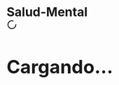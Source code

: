# Salud-Mental<!DOCTYPE html><html lang="es"><head><meta charSet="utf-8"/><meta name="viewport" content="width=device-width, initial-scale=1.0, maximum-scale=1.0, user-scalable=no"/><meta name="viewport" content="width=device-width, initial-scale=1"/><link rel="stylesheet" href="/_next/static/css/f04c8e471d5d36e9.css" data-precedence="next"/><link rel="preload" as="script" fetchPriority="low" href="/_next/static/chunks/webpack-4ff33ed3328db436.js"/><script src="/_next/static/chunks/86d40ff3-e01cb770a79d613b.js" async=""></script><script src="/_next/static/chunks/4421-1c8f2484a88b0690.js" async=""></script><script src="/_next/static/chunks/main-app-3347d4fca1734781.js" async=""></script><script src="/_next/static/chunks/6d23f08d-22a454c0adc9f7ab.js" async=""></script><script src="/_next/static/chunks/c60a1846-e3d709b55ea56f26.js" async=""></script><script src="/_next/static/chunks/b1c336a0-3739b1b3a0fea7a1.js" async=""></script><script src="/_next/static/chunks/4890-f1aef590a19d955d.js" async=""></script><script src="/_next/static/chunks/4816-7544d739d2bb4504.js" async=""></script><script src="/_next/static/chunks/554-ca150b7e7c5df9d8.js" async=""></script><script src="/_next/static/chunks/3021-4c604cf6758454e8.js" async=""></script><script src="/_next/static/chunks/637-50e660b4133a6bd5.js" async=""></script><script src="/_next/static/chunks/2974-014ba7c7513e1e28.js" async=""></script><script src="/_next/static/chunks/4426-3175f6c5fb0e0a47.js" async=""></script><script src="/_next/static/chunks/4813-5dc7320666df5b55.js" async=""></script><script src="/_next/static/chunks/2208-dd40e707ca962014.js" async=""></script><script src="/_next/static/chunks/1713-aa07617255f00abf.js" async=""></script><script src="/_next/static/chunks/8680-101cc7eca115e415.js" async=""></script><script src="/_next/static/chunks/6919-d09670e47e8c8688.js" async=""></script><script src="/_next/static/chunks/4080-bea040d1aaf86937.js" async=""></script><script src="/_next/static/chunks/6864-a2712810ed3cd437.js" async=""></script><script src="/_next/static/chunks/4885-21ef83ab9135a5c9.js" async=""></script><script src="/_next/static/chunks/474-c95150932b89d74c.js" async=""></script><script src="/_next/static/chunks/7557-1d9afdc851014d88.js" async=""></script><script src="/_next/static/chunks/4282-e9b78182a8768a75.js" async=""></script><script src="/_next/static/chunks/app/%5Blocale%5D/(main)/workspace/%5BprojectId%5D/%5BworkspaceId%5D/page-7e700fb645d8e9e4.js" async=""></script><script src="/_next/static/chunks/3627-cb2f526cc36aa9f2.js" async=""></script><script src="/_next/static/chunks/7433-621de9fd9da0644a.js" async=""></script><script src="/_next/static/chunks/9199-c894c441d49f10c7.js" async=""></script><script src="/_next/static/chunks/4846-bc679a28c5ed7f25.js" async=""></script><script src="/_next/static/chunks/7719-13fb71c9ea197359.js" async=""></script><script src="/_next/static/chunks/app/%5Blocale%5D/layout-a69c3f4068075859.js" async=""></script><script src="/_next/static/chunks/app/%5Blocale%5D/(main)/workspace/%5BprojectId%5D/%5BworkspaceId%5D/loading-33bc40b53b74b116.js" async=""></script><script src="/_next/static/chunks/app/%5Blocale%5D/page-618ab33c87127660.js" async=""></script><script src="/_next/static/chunks/app/%5Blocale%5D/not-found-669a59fb52b79ff5.js" async=""></script><link rel="preload" href="https://www.googletagmanager.com/gtag/js?id=G-Z9L0N5WT21" as="script"/><title>Nerd </title><meta name="description" content="Nerd es una plataforma impulsada por inteligencia artificial que crea sitios web de manera automática, rápida y optimizada para cualquier negocio o proyecto."/><meta property="og:title" content="Nerd - Crea tu sitio web con IA"/><meta property="og:description" content="Nerd es una plataforma impulsada por inteligencia artificial que crea sitios web de manera automática, rápida y optimizada."/><meta property="og:url" content="https://nerd-lat.vercel.app"/><meta property="og:image" content="https://nerd-lat.vercel.app/marketing.jpeg"/><meta property="og:image:width" content="1200"/><meta property="og:image:height" content="630"/><meta property="og:image:alt" content="Nerd - Plataforma impulsada por IA"/><meta property="og:type" content="website"/><meta name="twitter:card" content="summary_large_image"/><meta name="twitter:title" content="Nerd - Crea tu sitio web con IA"/><meta name="twitter:description" content="Nerd es una plataforma impulsada por inteligencia artificial que crea sitios web de manera automática, rápida y optimizada."/><meta name="twitter:image" content="https://nerd-lat.vercel.app/marketing.jpeg"/><link rel="icon" href="/lentes.svg"/><noscript><img height="1" width="1" style="display:none" src="https://www.facebook.com/tr?id=1240010724537409&amp;ev=PageView&amp;noscript=1" alt=""/></noscript><noscript><img height="1" width="1" style="display:none" src="https://www.facebook.com/tr?id=740433341707096&amp;ev=PageView&amp;noscript=1" alt=""/></noscript><script src="/_next/static/chunks/polyfills-42372ed130431b0a.js" noModule=""></script><script>globalThis.__UPLOADTHING = [{"slug":"imageUploader","config":{"image":{"maxFileSize":"8MB","maxFileCount":8,"minFileCount":1,"contentDisposition":"inline"}}}];</script></head><body class="bg-black text-foreground min-h-screen overflow-x-hidden w-full"><noscript><iframe src="https://www.googletagmanager.com/ns.html?id=GTM-P3FMFKFK" height="0" width="0" style="display:none;visibility:hidden"></iframe></noscript><div class="bg-[#0A0A0A]"><div class="container mx-auto py-8 px-4 flex justify-center items-center h-screen"><div class="text-center flex items-center"><svg xmlns="http://www.w3.org/2000/svg" width="24" height="24" viewBox="0 0 24 24" fill="none" stroke="currentColor" stroke-width="2" stroke-linecap="round" stroke-linejoin="round" class="lucide lucide-loader-circle animate-spin h-10 w-10 text-white mr-2"><path d="M21 12a9 9 0 1 1-6.219-8.56"></path></svg><h2 class="text-white">Cargando...</h2></div></div></div><!--$--><!--/$--><!--$--><!--/$--><script src="/_next/static/chunks/webpack-4ff33ed3328db436.js" async=""></script><script>(self.__next_f=self.__next_f||[]).push([0])</script><script>self.__next_f.push([1,"1:\"$Sreact.fragment\"\n2:I[17020,[],\"\"]\n3:I[28970,[],\"\"]\n5:I[82585,[],\"ClientPageRoot\"]\n6:I[72883,[\"938\",\"static/chunks/6d23f08d-22a454c0adc9f7ab.js\",\"4784\",\"static/chunks/c60a1846-e3d709b55ea56f26.js\",\"5154\",\"static/chunks/b1c336a0-3739b1b3a0fea7a1.js\",\"4890\",\"static/chunks/4890-f1aef590a19d955d.js\",\"4816\",\"static/chunks/4816-7544d739d2bb4504.js\",\"554\",\"static/chunks/554-ca150b7e7c5df9d8.js\",\"3021\",\"static/chunks/3021-4c604cf6758454e8.js\",\"637\",\"static/chunks/637-50e660b4133a6bd5.js\",\"2974\",\"static/chunks/2974-014ba7c7513e1e28.js\",\"4426\",\"static/chunks/4426-3175f6c5fb0e0a47.js\",\"4813\",\"static/chunks/4813-5dc7320666df5b55.js\",\"2208\",\"static/chunks/2208-dd40e707ca962014.js\",\"1713\",\"static/chunks/1713-aa07617255f00abf.js\",\"8680\",\"static/chunks/8680-101cc7eca115e415.js\",\"6919\",\"static/chunks/6919-d09670e47e8c8688.js\",\"4080\",\"static/chunks/4080-bea040d1aaf86937.js\",\"6864\",\"static/chunks/6864-a2712810ed3cd437.js\",\"4885\",\"static/chunks/4885-21ef83ab9135a5c9.js\",\"474\",\"static/chunks/474-c95150932b89d74c.js\",\"7557\",\"static/chunks/7557-1d9afdc851014d88.js\",\"4282\",\"static/chunks/4282-e9b78182a8768a75.js\",\"3020\",\"static/chunks/app/%5Blocale%5D/(main)/workspace/%5BprojectId%5D/%5BworkspaceId%5D/page-7e700fb645d8e9e4.js\"],\"default\"]\n7:I[17173,[],\"OutletBoundary\"]\na:I[17173,[],\"MetadataBoundary\"]\nc:I[17173,[],\"ViewportBoundary\"]\ne:I[14307,[],\"\"]\nf:I[61496,[\"4890\",\"static/chunks/4890-f1aef590a19d955d.js\",\"4816\",\"static/chunks/4816-7544d739d2bb4504.js\",\"554\",\"static/chunks/554-ca150b7e7c5df9d8.js\",\"3021\",\"static/chunks/3021-4c604cf6758454e8.js\",\"637\",\"static/chunks/637-50e660b4133a6bd5.js\",\"2974\",\"static/chunks/2974-014ba7c7513e1e28.js\",\"4426\",\"static/chunks/4426-3175f6c5fb0e0a47.js\",\"4813\",\"static/chunks/4813-5dc7320666df5b55.js\",\"3627\",\"static/chunks/3627-cb2f526cc36aa9f2.js\",\"7433\",\"static/chunks/7433-621de9fd9da0644a.js\",\"9199\",\"static/chunks/9199-c894c441d49f10c7.js\",\"4080\",\"static/chunks/4080-bea040d1aaf86937.js\",\"4846\",\"static/chunks/4846-bc679a28c5ed7f25.js\",\"4885\",\"static/chunks/4885-21ef83ab9135a5c9.js\",\"474\",\"static/chu"])</script><script>self.__next_f.push([1,"nks/474-c95150932b89d74c.js\",\"7719\",\"static/chunks/7719-13fb71c9ea197359.js\",\"4282\",\"static/chunks/4282-e9b78182a8768a75.js\",\"8450\",\"static/chunks/app/%5Blocale%5D/layout-a69c3f4068075859.js\"],\"\"]\n10:I[37909,[\"4890\",\"static/chunks/4890-f1aef590a19d955d.js\",\"4816\",\"static/chunks/4816-7544d739d2bb4504.js\",\"554\",\"static/chunks/554-ca150b7e7c5df9d8.js\",\"3021\",\"static/chunks/3021-4c604cf6758454e8.js\",\"637\",\"static/chunks/637-50e660b4133a6bd5.js\",\"2974\",\"static/chunks/2974-014ba7c7513e1e28.js\",\"4426\",\"static/chunks/4426-3175f6c5fb0e0a47.js\",\"4813\",\"static/chunks/4813-5dc7320666df5b55.js\",\"3627\",\"static/chunks/3627-cb2f526cc36aa9f2.js\",\"7433\",\"static/chunks/7433-621de9fd9da0644a.js\",\"9199\",\"static/chunks/9199-c894c441d49f10c7.js\",\"4080\",\"static/chunks/4080-bea040d1aaf86937.js\",\"4846\",\"static/chunks/4846-bc679a28c5ed7f25.js\",\"4885\",\"static/chunks/4885-21ef83ab9135a5c9.js\",\"474\",\"static/chunks/474-c95150932b89d74c.js\",\"7719\",\"static/chunks/7719-13fb71c9ea197359.js\",\"4282\",\"static/chunks/4282-e9b78182a8768a75.js\",\"8450\",\"static/chunks/app/%5Blocale%5D/layout-a69c3f4068075859.js\"],\"NextSSRPlugin\"]\n11:I[62051,[\"4890\",\"static/chunks/4890-f1aef590a19d955d.js\",\"4816\",\"static/chunks/4816-7544d739d2bb4504.js\",\"554\",\"static/chunks/554-ca150b7e7c5df9d8.js\",\"3021\",\"static/chunks/3021-4c604cf6758454e8.js\",\"637\",\"static/chunks/637-50e660b4133a6bd5.js\",\"2974\",\"static/chunks/2974-014ba7c7513e1e28.js\",\"4426\",\"static/chunks/4426-3175f6c5fb0e0a47.js\",\"4813\",\"static/chunks/4813-5dc7320666df5b55.js\",\"3627\",\"static/chunks/3627-cb2f526cc36aa9f2.js\",\"7433\",\"static/chunks/7433-621de9fd9da0644a.js\",\"9199\",\"static/chunks/9199-c894c441d49f10c7.js\",\"4080\",\"static/chunks/4080-bea040d1aaf86937.js\",\"4846\",\"static/chunks/4846-bc679a28c5ed7f25.js\",\"4885\",\"static/chunks/4885-21ef83ab9135a5c9.js\",\"474\",\"static/chunks/474-c95150932b89d74c.js\",\"7719\",\"static/chunks/7719-13fb71c9ea197359.js\",\"4282\",\"static/chunks/4282-e9b78182a8768a75.js\",\"8450\",\"static/chunks/app/%5Blocale%5D/layout-a69c3f4068075859.js\"],\"default\"]\n13:I[57281,[\"4890\",\"static/chunks/4890-f1ae"])</script><script>self.__next_f.push([1,"f590a19d955d.js\",\"4816\",\"static/chunks/4816-7544d739d2bb4504.js\",\"554\",\"static/chunks/554-ca150b7e7c5df9d8.js\",\"3021\",\"static/chunks/3021-4c604cf6758454e8.js\",\"637\",\"static/chunks/637-50e660b4133a6bd5.js\",\"2974\",\"static/chunks/2974-014ba7c7513e1e28.js\",\"4426\",\"static/chunks/4426-3175f6c5fb0e0a47.js\",\"4813\",\"static/chunks/4813-5dc7320666df5b55.js\",\"3627\",\"static/chunks/3627-cb2f526cc36aa9f2.js\",\"7433\",\"static/chunks/7433-621de9fd9da0644a.js\",\"9199\",\"static/chunks/9199-c894c441d49f10c7.js\",\"4080\",\"static/chunks/4080-bea040d1aaf86937.js\",\"4846\",\"static/chunks/4846-bc679a28c5ed7f25.js\",\"4885\",\"static/chunks/4885-21ef83ab9135a5c9.js\",\"474\",\"static/chunks/474-c95150932b89d74c.js\",\"7719\",\"static/chunks/7719-13fb71c9ea197359.js\",\"4282\",\"static/chunks/4282-e9b78182a8768a75.js\",\"8450\",\"static/chunks/app/%5Blocale%5D/layout-a69c3f4068075859.js\"],\"SpeedInsights\"]\n14:I[55107,[\"4890\",\"static/chunks/4890-f1aef590a19d955d.js\",\"4816\",\"static/chunks/4816-7544d739d2bb4504.js\",\"554\",\"static/chunks/554-ca150b7e7c5df9d8.js\",\"3021\",\"static/chunks/3021-4c604cf6758454e8.js\",\"637\",\"static/chunks/637-50e660b4133a6bd5.js\",\"2974\",\"static/chunks/2974-014ba7c7513e1e28.js\",\"4426\",\"static/chunks/4426-3175f6c5fb0e0a47.js\",\"4813\",\"static/chunks/4813-5dc7320666df5b55.js\",\"3627\",\"static/chunks/3627-cb2f526cc36aa9f2.js\",\"7433\",\"static/chunks/7433-621de9fd9da0644a.js\",\"9199\",\"static/chunks/9199-c894c441d49f10c7.js\",\"4080\",\"static/chunks/4080-bea040d1aaf86937.js\",\"4846\",\"static/chunks/4846-bc679a28c5ed7f25.js\",\"4885\",\"static/chunks/4885-21ef83ab9135a5c9.js\",\"474\",\"static/chunks/474-c95150932b89d74c.js\",\"7719\",\"static/chunks/7719-13fb71c9ea197359.js\",\"4282\",\"static/chunks/4282-e9b78182a8768a75.js\",\"8450\",\"static/chunks/app/%5Blocale%5D/layout-a69c3f4068075859.js\"],\"Analytics\"]\n15:I[76138,[\"4890\",\"static/chunks/4890-f1aef590a19d955d.js\",\"8259\",\"static/chunks/app/%5Blocale%5D/(main)/workspace/%5BprojectId%5D/%5BworkspaceId%5D/loading-33bc40b53b74b116.js\"],\"default\"]\n16:I[62545,[\"4890\",\"static/chunks/4890-f1aef590a19d955d.js\",\"4816\",\"static/chunks/4816-754"])</script><script>self.__next_f.push([1,"4d739d2bb4504.js\",\"554\",\"static/chunks/554-ca150b7e7c5df9d8.js\",\"3021\",\"static/chunks/3021-4c604cf6758454e8.js\",\"637\",\"static/chunks/637-50e660b4133a6bd5.js\",\"2974\",\"static/chunks/2974-014ba7c7513e1e28.js\",\"4426\",\"static/chunks/4426-3175f6c5fb0e0a47.js\",\"4813\",\"static/chunks/4813-5dc7320666df5b55.js\",\"3627\",\"static/chunks/3627-cb2f526cc36aa9f2.js\",\"7433\",\"static/chunks/7433-621de9fd9da0644a.js\",\"9199\",\"static/chunks/9199-c894c441d49f10c7.js\",\"4080\",\"static/chunks/4080-bea040d1aaf86937.js\",\"4846\",\"static/chunks/4846-bc679a28c5ed7f25.js\",\"4885\",\"static/chunks/4885-21ef83ab9135a5c9.js\",\"474\",\"static/chunks/474-c95150932b89d74c.js\",\"7719\",\"static/chunks/7719-13fb71c9ea197359.js\",\"4282\",\"static/chunks/4282-e9b78182a8768a75.js\",\"8450\",\"static/chunks/app/%5Blocale%5D/layout-a69c3f4068075859.js\"],\"default\"]\n17:I[27719,[\"4890\",\"static/chunks/4890-f1aef590a19d955d.js\",\"4816\",\"static/chunks/4816-7544d739d2bb4504.js\",\"554\",\"static/chunks/554-ca150b7e7c5df9d8.js\",\"3021\",\"static/chunks/3021-4c604cf6758454e8.js\",\"637\",\"static/chunks/637-50e660b4133a6bd5.js\",\"2974\",\"static/chunks/2974-014ba7c7513e1e28.js\",\"4426\",\"static/chunks/4426-3175f6c5fb0e0a47.js\",\"4813\",\"static/chunks/4813-5dc7320666df5b55.js\",\"3627\",\"static/chunks/3627-cb2f526cc36aa9f2.js\",\"7433\",\"static/chunks/7433-621de9fd9da0644a.js\",\"2208\",\"static/chunks/2208-dd40e707ca962014.js\",\"1713\",\"static/chunks/1713-aa07617255f00abf.js\",\"6919\",\"static/chunks/6919-d09670e47e8c8688.js\",\"4885\",\"static/chunks/4885-21ef83ab9135a5c9.js\",\"474\",\"static/chunks/474-c95150932b89d74c.js\",\"7719\",\"static/chunks/7719-13fb71c9ea197359.js\",\"7557\",\"static/chunks/7557-1d9afdc851014d88.js\",\"465\",\"static/chunks/app/%5Blocale%5D/page-618ab33c87127660.js\"],\"default\"]\n18:I[20637,[\"4890\",\"static/chunks/4890-f1aef590a19d955d.js\",\"4816\",\"static/chunks/4816-7544d739d2bb4504.js\",\"554\",\"static/chunks/554-ca150b7e7c5df9d8.js\",\"3021\",\"static/chunks/3021-4c604cf6758454e8.js\",\"637\",\"static/chunks/637-50e660b4133a6bd5.js\",\"2974\",\"static/chunks/2974-014ba7c7513e1e28.js\",\"4426\",\"static/chunks/4426-3175f6c5fb0e0a47"])</script><script>self.__next_f.push([1,".js\",\"4813\",\"static/chunks/4813-5dc7320666df5b55.js\",\"3627\",\"static/chunks/3627-cb2f526cc36aa9f2.js\",\"7433\",\"static/chunks/7433-621de9fd9da0644a.js\",\"4885\",\"static/chunks/4885-21ef83ab9135a5c9.js\",\"474\",\"static/chunks/474-c95150932b89d74c.js\",\"7719\",\"static/chunks/7719-13fb71c9ea197359.js\",\"3224\",\"static/chunks/app/%5Blocale%5D/not-found-669a59fb52b79ff5.js\"],\"\"]\n19:I[37936,[\"4890\",\"static/chunks/4890-f1aef590a19d955d.js\",\"4816\",\"static/chunks/4816-7544d739d2bb4504.js\",\"554\",\"static/chunks/554-ca150b7e7c5df9d8.js\",\"3021\",\"static/chunks/3021-4c604cf6758454e8.js\",\"637\",\"static/chunks/637-50e660b4133a6bd5.js\",\"2974\",\"static/chunks/2974-014ba7c7513e1e28.js\",\"4426\",\"static/chunks/4426-3175f6c5fb0e0a47.js\",\"4813\",\"static/chunks/4813-5dc7320666df5b55.js\",\"3627\",\"static/chunks/3627-cb2f526cc36aa9f2.js\",\"7433\",\"static/chunks/7433-621de9fd9da0644a.js\",\"9199\",\"static/chunks/9199-c894c441d49f10c7.js\",\"4080\",\"static/chunks/4080-bea040d1aaf86937.js\",\"4846\",\"static/chunks/4846-bc679a28c5ed7f25.js\",\"4885\",\"static/chunks/4885-21ef83ab9135a5c9.js\",\"474\",\"static/chunks/474-c95150932b89d74c.js\",\"7719\",\"static/chunks/7719-13fb71c9ea197359.js\",\"4282\",\"static/chunks/4282-e9b78182a8768a75.js\",\"8450\",\"static/chunks/app/%5Blocale%5D/layout-a69c3f4068075859.js\"],\"Toaster\"]\n:HL[\"/_next/static/css/f04c8e471d5d36e9.css\",\"style\"]\n"])</script><script>self.__next_f.push([1,"0:{\"P\":null,\"b\":\"Mz8BO-zHQRXG6ev7vD-oZ\",\"p\":\"\",\"c\":[\"\",\"es\",\"workspace\",\"jx7fn867y6thxnydzbhvw1k82h7ngwnn\",\"j975bjn3twp2vr9p4t4rap16s57ng2ya\"],\"i\":false,\"f\":[[[\"\",{\"children\":[[\"locale\",\"es\",\"d\"],{\"children\":[\"(main)\",{\"children\":[\"workspace\",{\"children\":[[\"projectId\",\"jx7fn867y6thxnydzbhvw1k82h7ngwnn\",\"d\"],{\"children\":[[\"workspaceId\",\"j975bjn3twp2vr9p4t4rap16s57ng2ya\",\"d\"],{\"children\":[\"__PAGE__\",{}]}]}]}]}]},\"$undefined\",\"$undefined\",true]}],[\"\",[\"$\",\"$1\",\"c\",{\"children\":[null,[\"$\",\"$L2\",null,{\"parallelRouterKey\":\"children\",\"segmentPath\":[\"children\"],\"error\":\"$undefined\",\"errorStyles\":\"$undefined\",\"errorScripts\":\"$undefined\",\"template\":[\"$\",\"$L3\",null,{}],\"templateStyles\":\"$undefined\",\"templateScripts\":\"$undefined\",\"notFound\":[[],[[\"$\",\"title\",null,{\"children\":\"404: This page could not be found.\"}],[\"$\",\"div\",null,{\"style\":{\"fontFamily\":\"system-ui,\\\"Segoe UI\\\",Roboto,Helvetica,Arial,sans-serif,\\\"Apple Color Emoji\\\",\\\"Segoe UI Emoji\\\"\",\"height\":\"100vh\",\"textAlign\":\"center\",\"display\":\"flex\",\"flexDirection\":\"column\",\"alignItems\":\"center\",\"justifyContent\":\"center\"},\"children\":[\"$\",\"div\",null,{\"children\":[[\"$\",\"style\",null,{\"dangerouslySetInnerHTML\":{\"__html\":\"body{color:#000;background:#fff;margin:0}.next-error-h1{border-right:1px solid rgba(0,0,0,.3)}@media (prefers-color-scheme:dark){body{color:#fff;background:#000}.next-error-h1{border-right:1px solid rgba(255,255,255,.3)}}\"}}],[\"$\",\"h1\",null,{\"className\":\"next-error-h1\",\"style\":{\"display\":\"inline-block\",\"margin\":\"0 20px 0 0\",\"padding\":\"0 23px 0 0\",\"fontSize\":24,\"fontWeight\":500,\"verticalAlign\":\"top\",\"lineHeight\":\"49px\"},\"children\":404}],[\"$\",\"div\",null,{\"style\":{\"display\":\"inline-block\"},\"children\":[\"$\",\"h2\",null,{\"style\":{\"fontSize\":14,\"fontWeight\":400,\"lineHeight\":\"49px\",\"margin\":0},\"children\":\"This page could not be found.\"}]}]]}]}]]],\"forbidden\":\"$undefined\",\"unauthorized\":\"$undefined\"}]]}],{\"children\":[[\"locale\",\"es\",\"d\"],[\"$\",\"$1\",\"c\",{\"children\":[[[\"$\",\"link\",\"0\",{\"rel\":\"stylesheet\",\"href\":\"/_next/static/css/f04c8e471d5d36e9.css\",\"precedence\":\"next\",\"crossOrigin\":\"$undefined\",\"nonce\":\"$undefined\"}]],\"$L4\"]}],{\"children\":[\"(main)\",[\"$\",\"$1\",\"c\",{\"children\":[null,[\"$\",\"$L2\",null,{\"parallelRouterKey\":\"children\",\"segmentPath\":[\"children\",\"$0:f:0:1:2:children:0\",\"children\",\"(main)\",\"children\"],\"error\":\"$undefined\",\"errorStyles\":\"$undefined\",\"errorScripts\":\"$undefined\",\"template\":[\"$\",\"$L3\",null,{}],\"templateStyles\":\"$undefined\",\"templateScripts\":\"$undefined\",\"notFound\":\"$undefined\",\"forbidden\":\"$undefined\",\"unauthorized\":\"$undefined\"}]]}],{\"children\":[\"workspace\",[\"$\",\"$1\",\"c\",{\"children\":[null,[\"$\",\"$L2\",null,{\"parallelRouterKey\":\"children\",\"segmentPath\":[\"children\",\"$0:f:0:1:2:children:0\",\"children\",\"(main)\",\"children\",\"workspace\",\"children\"],\"error\":\"$undefined\",\"errorStyles\":\"$undefined\",\"errorScripts\":\"$undefined\",\"template\":[\"$\",\"$L3\",null,{}],\"templateStyles\":\"$undefined\",\"templateScripts\":\"$undefined\",\"notFound\":\"$undefined\",\"forbidden\":\"$undefined\",\"unauthorized\":\"$undefined\"}]]}],{\"children\":[[\"projectId\",\"jx7fn867y6thxnydzbhvw1k82h7ngwnn\",\"d\"],[\"$\",\"$1\",\"c\",{\"children\":[null,[\"$\",\"$L2\",null,{\"parallelRouterKey\":\"children\",\"segmentPath\":[\"children\",\"$0:f:0:1:2:children:0\",\"children\",\"(main)\",\"children\",\"workspace\",\"children\",\"$0:f:0:1:2:children:2:children:2:children:2:children:0\",\"children\"],\"error\":\"$undefined\",\"errorStyles\":\"$undefined\",\"errorScripts\":\"$undefined\",\"template\":[\"$\",\"$L3\",null,{}],\"templateStyles\":\"$undefined\",\"templateScripts\":\"$undefined\",\"notFound\":\"$undefined\",\"forbidden\":\"$undefined\",\"unauthorized\":\"$undefined\"}]]}],{\"children\":[[\"workspaceId\",\"j975bjn3twp2vr9p4t4rap16s57ng2ya\",\"d\"],[\"$\",\"$1\",\"c\",{\"children\":[null,[\"$\",\"$L2\",null,{\"parallelRouterKey\":\"children\",\"segmentPath\":[\"children\",\"$0:f:0:1:2:children:0\",\"children\",\"(main)\",\"children\",\"workspace\",\"children\",\"$0:f:0:1:2:children:2:children:2:children:2:children:0\",\"children\",\"$0:f:0:1:2:children:2:children:2:children:2:children:2:children:0\",\"children\"],\"error\":\"$undefined\",\"errorStyles\":\"$undefined\",\"errorScripts\":\"$undefined\",\"template\":[\"$\",\"$L3\",null,{}],\"templateStyles\":\"$undefined\",\"templateScripts\":\"$undefined\",\"notFound\":\"$undefined\",\"forbidden\":\"$undefined\",\"unauthorized\":\"$undefined\"}]]}],{\"children\":[\"__PAGE__\",[\"$\",\"$1\",\"c\",{\"children\":[[\"$\",\"$L5\",null,{\"Component\":\"$6\",\"searchParams\":{},\"params\":{\"locale\":\"es\",\"projectId\":\"jx7fn867y6thxnydzbhvw1k82h7ngwnn\",\"workspaceId\":\"j975bjn3twp2vr9p4t4rap16s57ng2ya\"}}],null,[\"$\",\"$L7\",null,{\"children\":\"$L8\"}]]}],{},null,false]},[\"$L9\",[],[]],false]},null,false]},null,false]},null,false]},null,false]},null,false],[\"$\",\"$1\",\"h\",{\"children\":[null,[\"$\",\"$1\",\"2mqMhyvh5IpM6cIrTThp-\",{\"children\":[[\"$\",\"$La\",null,{\"children\":\"$Lb\"}],[\"$\",\"$Lc\",null,{\"children\":\"$Ld\"}],null]}]]}],false]],\"m\":\"$undefined\",\"G\":[\"$e\",\"$undefined\"],\"s\":false,\"S\":false}\n"])</script><script>self.__next_f.push([1,"4:[\"$\",\"html\",null,{\"lang\":\"es\",\"suppressHydrationWarning\":true,\"children\":[[\"$\",\"head\",null,{\"children\":[[\"$\",\"meta\",null,{\"name\":\"viewport\",\"content\":\"width=device-width, initial-scale=1.0, maximum-scale=1.0, user-scalable=no\"}],[\"$\",\"$Lf\",null,{\"src\":\"https://www.googletagmanager.com/gtag/js?id=G-Z9L0N5WT21\",\"strategy\":\"afterInteractive\"}],[\"$\",\"$Lf\",null,{\"id\":\"google-analytics\",\"strategy\":\"afterInteractive\",\"children\":\"\\n            window.dataLayer = window.dataLayer || [];\\n            function gtag(){dataLayer.push(arguments);}\\n            gtag('js', new Date());\\n            \\n            gtag('config', 'G-Z9L0N5WT21');\\n          \"}],[\"$\",\"$Lf\",null,{\"id\":\"ms-clarity\",\"strategy\":\"afterInteractive\",\"children\":\"\\n            (function(c,l,a,r,i,t,y){\\n                c[a]=c[a]||function(){(c[a].q=c[a].q||[]).push(arguments)};\\n                t=l.createElement(r);t.async=1;t.src=\\\"https://www.clarity.ms/tag/\\\"+i;\\n                y=l.getElementsByTagName(r)[0];y.parentNode.insertBefore(t,y);\\n            })(window, document, \\\"clarity\\\", \\\"script\\\", \\\"qrid5n0abc\\\");\\n          \"}],[\"$\",\"$Lf\",null,{\"id\":\"meta-pixel\",\"strategy\":\"afterInteractive\",\"children\":\"\\n            !function(f,b,e,v,n,t,s)\\n            {if(f.fbq)return;n=f.fbq=function(){n.callMethod?\\n            n.callMethod.apply(n,arguments):n.queue.push(arguments)};\\n            if(!f._fbq)f._fbq=n;n.push=n;n.loaded=!0;n.version='2.0';\\n            n.queue=[];t=b.createElement(e);t.async=!0;\\n            t.src=v;s=b.getElementsByTagName(e)[0];\\n            s.parentNode.insertBefore(t,s)}(window, document,'script',\\n            'https://connect.facebook.net/en_US/fbevents.js');\\n            fbq('init', '1240010724537409');\\n            fbq('track', 'PageView');\\n          \"}],[\"$\",\"noscript\",null,{\"children\":[\"$\",\"img\",null,{\"height\":\"1\",\"width\":\"1\",\"style\":{\"display\":\"none\"},\"src\":\"https://www.facebook.com/tr?id=1240010724537409\u0026ev=PageView\u0026noscript=1\",\"alt\":\"\"}]}],[\"$\",\"$Lf\",null,{\"id\":\"meta-pixel-2\",\"strategy\":\"afterInteractive\",\"children\":\"\\n            !function(f,b,e,v,n,t,s)\\n            {if(f.fbq)return;n=f.fbq=function(){n.callMethod?\\n            n.callMethod.apply(n,arguments):n.queue.push(arguments)};\\n            if(!f._fbq)f._fbq=n;n.push=n;n.loaded=!0;n.version='2.0';\\n            n.queue=[];t=b.createElement(e);t.async=!0;\\n            t.src=v;s=b.getElementsByTagName(e)[0];\\n            s.parentNode.insertBefore(t,s)}(window, document,'script',\\n            'https://connect.facebook.net/en_US/fbevents.js');\\n            fbq('init', '740433341707096');\\n            fbq('track', 'PageView');\\n          \"}],[\"$\",\"noscript\",null,{\"children\":[\"$\",\"img\",null,{\"height\":\"1\",\"width\":\"1\",\"style\":{\"display\":\"none\"},\"src\":\"https://www.facebook.com/tr?id=740433341707096\u0026ev=PageView\u0026noscript=1\",\"alt\":\"\"}]}],[\"$\",\"$Lf\",null,{\"id\":\"google-tag-manager\",\"strategy\":\"afterInteractive\",\"children\":\"\\n            (function(w,d,s,l,i){w[l]=w[l]||[];w[l].push({'gtm.start':\\n            new Date().getTime(),event:'gtm.js'});var f=d.getElementsByTagName(s)[0],\\n            j=d.createElement(s),dl=l!='dataLayer'?'\u0026l='+l:'';j.async=true;j.src=\\n            'https://www.googletagmanager.com/gtm.js?id='+i+dl;f.parentNode.insertBefore(j,f);\\n            })(window,document,'script','dataLayer','GTM-P3FMFKFK');\\n          \"}]]}],[\"$\",\"body\",null,{\"className\":\"bg-black text-foreground min-h-screen overflow-x-hidden w-full\",\"suppressHydrationWarning\":true,\"children\":[[\"$\",\"noscript\",null,{\"children\":[\"$\",\"iframe\",null,{\"src\":\"https://www.googletagmanager.com/ns.html?id=GTM-P3FMFKFK\",\"height\":\"0\",\"width\":\"0\",\"style\":{\"display\":\"none\",\"visibility\":\"hidden\"}}]}],[\"$\",\"$L10\",null,{\"routerConfig\":[{\"slug\":\"imageUploader\",\"config\":{\"image\":{\"maxFileSize\":\"8MB\",\"maxFileCount\":8,\"minFileCount\":1,\"contentDisposition\":\"inline\"}}}]}],[\"$\",\"$L11\",null,{\"children\":\"$L12\"}],[\"$\",\"$L13\",null,{}],[\"$\",\"$L14\",null,{}]]}]]}]\n"])</script><script>self.__next_f.push([1,"9:[\"$\",\"div\",\"l\",{\"className\":\"container mx-auto py-8 px-4 flex justify-center items-center h-screen\",\"children\":[\"$\",\"div\",null,{\"className\":\"text-center flex items-center\",\"children\":[[\"$\",\"svg\",null,{\"ref\":\"$undefined\",\"xmlns\":\"http://www.w3.org/2000/svg\",\"width\":24,\"height\":24,\"viewBox\":\"0 0 24 24\",\"fill\":\"none\",\"stroke\":\"currentColor\",\"strokeWidth\":2,\"strokeLinecap\":\"round\",\"strokeLinejoin\":\"round\",\"className\":\"lucide lucide-loader-circle animate-spin h-10 w-10 text-white mr-2\",\"children\":[[\"$\",\"path\",\"13zald\",{\"d\":\"M21 12a9 9 0 1 1-6.219-8.56\"}],\"$undefined\"]}],[\"$\",\"h2\",null,{\"className\":\"text-white\",\"children\":\"Cargando...\"}]]}]}]\n"])</script><script>self.__next_f.push([1,"12:[\"$\",\"$L15\",null,{\"formats\":\"$undefined\",\"locale\":\"es\",\"messages\":{\"Hero\":{\"headingStart\":\"¿Qué quieres\",\"headingEnd\":\"crear?\",\"youHaveText\":\"Tienes\",\"tokensText\":\"Tokens\",\"projectsText\":\"Proyectos\",\"featuresText\":\"Funciones\",\"ourCustomersText\":\"Nuestros Clientes\",\"createWithNerdText\":\"Crea con Nerd\",\"projectsWithNerdText\":\"Proyectos creados con Nerd\",\"projectsWithNerdDesc\":\"Descubre lo que puedes crear con nuestra plataforma\",\"instructionText\":\"Instrucción\",\"createSoftwareText\":\"Crea Software Como un Pro\",\"createSoftwareDesc\":\"Nerd es una plataforma impulsada por IA que te ayuda a crear, desarrollar y optimizar software en un solo lugar.\",\"reviewsText\":\"Lo que dicen nuestros usuarios\",\"reviewsDesc\":\"Esto es lo que nuestros usuarios tienen que decir sobre Nerd\",\"suggestions\":[\"Crear CRM de Ventas\",\"Crear App de Gastos\",\"Crear Panel de Gestión Gym\",\"Crear Página de Servicios\",\"Crear Pantalla de Inicio de Sesión\"],\"placeholderPrefix\":\"Crea una\",\"firstPlaceholderText\":\"Crea una página para manejar tareas...\",\"secondPlaceholderText\":\"Crea una tienda en línea...\",\"thirdPlaceholderText\":\"Crea una app de recetas...\",\"fourthPlaceholderText\":\"Crea una red social para artistas...\",\"heroDesc\":\"Crea la siguiente aplicación web o plataforma que cambie el mundo, o que te ayude en tu día a día.\",\"BentoGrid\":{\"piensaEnUnaIdeaText\":\"Piensa en una idea\",\"piensaEnUnaIdeaDescriptionText\":\"El primer paso para crear tu próximo proyecto software.\",\"saberMasText\":\"Saber más\",\"paso1Text\":\"Paso 1\",\"paso1DescriptionText\":\"Todo comienza con una idea brillante.\",\"paso2Text\":\"Paso 2\",\"paso2DescriptionText\":\"El segundo paso es crear un proyecto.\",\"describeTuProyecto\":\"Describe tu proyecto\",\"queQuieresCrearText\":\"¿Qué quieres crear?\",\"unaAppDeTareasText\":\"Una app de tareas\",\"unEcommerceText\":\"Un e-commerce\",\"unSitioWebText\":\"Un sitio web\",\"unSitioWebDePortafolioText\":\"Un sitio web de portafolio\",\"unSitioWebDeBlogText\":\"Un sitio web de blog\",\"unSitioWebDePortafolioYBlogText\":\"Un sitio web de portafolio y blog\",\"landingPageModernaText\":\"Landing page moderna\",\"chatBotInteligenteText\":\"Chat bot inteligente\",\"describeTuProyectoDescriptionText\":\"Explica tu idea en lenguaje natural y deja que la IA la entienda.\",\"subirAInternetConUnClickText\":\"Súbela a internet con un click\",\"subirAInternetConUnClickDescriptionText\":\"Despliega tu aplicación instantáneamente con un solo click.\",\"generaCodigoText\":\"Genera código\",\"generaCodigoDescriptionText\":\"La IA convierte tu descripción en código funcional automáticamente.\",\"describeTuProyectoText\":\"Descríbela con palabras\",\"publicarText\":\"Publicar\",\"generandoCodigoText\":\"// Generando código...\",\"estadoText\":\"Estado: Listo\",\"codigoGeneradoText\":\"✓ Código generado\",\"dependenciasResueltasText\":\"✓ Dependencias resueltas\",\"testsPasadosText\":\"✓ Tests pasados\",\"urlText\":\"URL: https://tu-app.nerd.lat\"},\"reviews\":{\"review1\":\"Es una herramienta que ayuda a explotar de la mejor manera las ideas que uno tiene para crear un programa, la interacción es muy sencilla tan solo tienes uno que saber para dónde va y ella muestra la mejor forma.\",\"review2\":\"Ofrece herramientas útiles como sistema que detecta errores para que puedas corregirlos fácilmente. Es una buena opción para quienes quieren desarrollar proyectos de forma sencilla y rápida.\",\"review3\":\"Son los mejores nerds, hacen desarrollar software sea fácil.\",\"review4\":\"Es una plataforma intuitiva y accesible, ideal incluso para quienes no tienen experiencia previa en programación.\",\"review5\":\"Nerd.lat empezando por su equipo que se esfuerza por brindarnos mejoras día a día, el soporte técnico siempre amable, colaborativo y eficiente, es lo que mas me encanta.\",\"review6\":\"Lo que más me gusta es lo simple que hacen todo gracias a la inteligencia artificial, ideal si estás aprendiendo o si quieres acelerar tu flujo de trabajo sin perder calidad.\",\"review7\":\"Lo que más me gustó es que la información está actualizada y explicada de forma sencilla, pero al mismo tiempo es divertida.\",\"review8\":\"El plus agregado es el gran soporte que tienen, me han respondido y solucionado aún siendo miembro gratuito.\",\"review9\":\"Me ha parecido una plataforma innovadora con constantes mejoras que reflejan el compromiso de su creador para ofrecernos una herramienta de calidad día tras dia.\"},\"showOffProjects\":{\"luxDrive\":{\"title\":\"LuxDrive Coches de Lujo\",\"prompt\":\"Crea una app moderna y lujosa para coches de lujo\"},\"luxStay\":{\"title\":\"LuxStay Alojamientos Premium\",\"prompt\":\"Diseña una plataforma de alojamientos de lujo\"},\"airbnbEstudiantes\":{\"title\":\"Airbnb Estudiantes\",\"prompt\":\"Plataforma de alojamiento para estudiantes\"},\"binanceClone\":{\"title\":\"Binance Clone\",\"prompt\":\"Interfaz de trading de criptomonedas con un diseño moderno parecida a binance\"},\"mueblesOnline\":{\"title\":\"Muebles Online\",\"prompt\":\"E-commerce de muebles y decoración\"},\"gymApp\":{\"title\":\"Gym App\",\"prompt\":\"Aplicación de gestión de gimnasio con un diseño moderno\"},\"appleStoreClone\":{\"title\":\"Apple Store Clone\",\"prompt\":\"Replica de la tienda online de Apple con un diseño moderno\"},\"euroTrip\":{\"title\":\"EuroTrip\",\"prompt\":\"Plataforma de planificación de viajes por Europa\"},\"ayudaAnsiedad\":{\"title\":\"Ayuda Ansiedad\",\"prompt\":\"Aplicación de apoyo para la salud mental\"}}},\"HeroInputTutorial\":{\"createPrototypeText\":\"nerd.lat hoy crea prototipos visuales\"},\"InputArea\":{\"inputChangePlaceholder\":\"¿Qué quieres cambiar?\",\"stopText\":\"Stop\",\"tooManyCharactersText\":\"Demasiados caracteres\",\"onlyAllowedText\":\"Solo se permiten\",\"imagesPerMessageText\":\"imágenes por mensaje\",\"nerdText\":\"Nerd\",\"flashText\":\"Flash\",\"jarvisText\":\"Jarvis\",\"sonnet4Text\":\"Beta\",\"chooseYourIntelligenceText\":\"Elige tu Inteligencia Artificial\"},\"Microphone\":{\"microphoneText\":\"Micrófono\",\"micText\":\"Mic\",\"stopText\":\"Detener\"},\"UploadImageButton\":{\"photosText\":\"Fotos\"},\"RecentProjects\":{\"projectsText\":\"Tus Proyectos\",\"projectsDesc\":\"Continúa trabajando en tus proyectos más recientes\",\"currentPlanText\":\"Plan actual\",\"buscarProyectoPorNombre\":\"Buscar proyecto por nombre...\",\"proyectoIncompletoText\":\"Proyecto Incompleto\",\"proyectoSinTituloText\":\"Proyecto sin título\",\"creadoText\":\"Creado\",\"noSeEncontraronProyectosText\":\"No se encontraron proyectos que coincidan con tu búsqueda\",\"noTienesProyectosText\":\"No tienes proyectos recientes\",\"crearProyectoText\":\"Crear Proyecto\",\"verMasText\":\"Ver más\",\"eliminarProyectoText\":\"¿Eliminar Proyecto?\",\"cancelarText\":\"Cancelar\",\"eliminandoProyectoText\":\"Eliminando proyecto...\",\"eliminarProyectoButtonText\":\"Eliminar\",\"eliminarProyectoButtonText2\":\"Cancelar\",\"eliminarProyectoDescriptionText\":\"¿Estás seguro de que deseas eliminar este proyecto? Una vez que eliminas el proyecto, no podrás recuperarlo.\",\"freeText\":\"Gratis\",\"ultraText\":\"Ultra\",\"premiumText\":\"Premium\",\"miniText\":\"Mini\",\"plusText\":\"Plus\",\"exclusiveText\":\"Exclusivo\"},\"AboutUsPage\":{\"aboutUsText\":\"Sobre Nosotros\",\"loadingVideoText\":\"Cargando video...\",\"lastUpdateText\":\"Última actualización\",\"lastUpdateDate\":\"28 de mayo 2025\",\"aboutUsDesc1\":\"Nerd.lat es un pequeño laboratorio de Inteligencia Artificial al que le preocupa que puedas hacer realidad tus grandes ideas de aplicaciones.\",\"aboutUsDesc2\":\"Somos 3 bros mexicanos en sus 20s que se salieron de estudiar ingeniería para ayudarte a crear aplicaciones exitosas con Inteligencia Artificial.\",\"aboutUsDesc3\":\"Si lo puedes pensar, ahora lo puedes crear, ¿qué quieres crear? Tu imaginación es el límite.\"},\"Navbar\":{\"startText\":\"Empezar\",\"nerdLatText\":\"Nerd.lat\"},\"MobileNavbar\":{\"menuText\":\"Menú\",\"adminText\":\"Admin\",\"operatorText\":\"Operador\",\"homeText\":\"Inicio\",\"myProjectsText\":\"Mis Proyectos\",\"buyTokensText\":\"Comprar Tokens\",\"privateCommunityText\":\"Comunidad Privada\",\"reportErrorText\":\"Reportar Error\",\"aboutUsText\":\"Sobre Nosotros\",\"logoutText\":\"Cerrar sesión\",\"loginText\":\"Iniciar sesión\",\"startText\":\"Empezar\",\"internshipText\":\"Internship\"},\"PaymentPage\":{\"CancelPage\":{\"canceledPaymentText\":\"Pago Cancelado\",\"canceledPaymentDescription\":\"Algo salió mal con tu pago. No se te ha cobrado. Por favor, inténtalo de nuevo.\",\"canceledPaymentDescription2\":\"¿No te funcionó el pago?\",\"goToHomeText\":\"Volver a Inicio\",\"tryAgainText\":\"Intentar de nuevo\",\"contactByWhatsappText\":\"Contactar por WhatsApp\"},\"SuccessPage\":{\"welcomeText\":\"¡Bienvenido a NERD!\",\"welcomeDescription\":\"Tu viaje creativo comienza ahora. Prepárate para construir algo extraordinario.\",\"startCreatingText\":\"Comienza tu proyecto\"}},\"Footer\":{\"softwareMadeEasyText\":\"Software hecho fácil\",\"nerdText\":\"Nerd\",\"productText\":\"Producto\",\"privacyPolicyText\":\"Política de Privacidad\",\"aboutUsText\":\"Sobre Nosotros\",\"companyText\":\"Empresa\",\"plansText\":\"Planes\",\"testimonialsText\":\"Testimonios\",\"socialText\":\"Social\",\"tiktokText\":\"Tiktok\",\"instagramText\":\"Instagram\",\"resourcesText\":\"Recursos\",\"copyrightText\":\"Nerd.Lat. Todos los derechos reservados\",\"tokenText\":\"Token\",\"reportErrorText\":\"Reportar Error\"},\"LoadingData\":{\"loadingText\":\"Cargando...\"},\"PricingPage\":{\"pricingText\":\"Crea sin límites\",\"needMoreTokensText\":\"¿Necesitas más tokens?\",\"upgradeYourPlanText\":\"Mejora tu plan\",\"selectCountryText\":\"Seleccionar País\",\"countryText\":\"País\",\"mySubscriptionText\":\"Mi Suscripción\",\"viewText\":\"Ver\",\"rechargeTokensText\":\"Recargar Tokens\",\"rechargeTokensDescription\":\"Elige la cantidad de tokens que deseas comprar\",\"amountOfTokensText\":\"Cantidad de Tokens\",\"unitPriceText\":\"Precio unitario\",\"quantityText\":\"Cantidad\",\"totalText\":\"Total\",\"processingText\":\"Procesando\",\"unauthorizedText\":\"No autorizado\",\"buyTokensText\":\"Comprar Tokens\",\"failedToInitiateStripeCheckout\":\"Error al iniciar el checkout de Stripe\",\"youHaveText\":\"Tienes\",\"tokensText\":\"Tokens\",\"argentinaText\":\"Argentina\",\"brazilText\":\"Brasil\",\"canadaText\":\"Canadá\",\"chileText\":\"Chile\",\"colombiaText\":\"Colombia\",\"costaRicaText\":\"Costa Rica\",\"ecuadorText\":\"Ecuador\",\"elSalvadorText\":\"El Salvador\",\"spainText\":\"España\",\"estadosUnidosText\":\"Estados Unidos\",\"guatemalaText\":\"Guatemala\",\"hondurasText\":\"Honduras\",\"mexicoText\":\"México\",\"nicaraguaText\":\"Nicaragua\",\"panamaText\":\"Panamá\",\"peruText\":\"Perú\",\"puertoRicoText\":\"Puerto Rico\",\"republicaDominicanaText\":\"República Dominicana\",\"uruguayText\":\"Uruguay\",\"venezuelaText\":\"Venezuela\"},\"PricingModel\":{\"miniText\":\"Mini\",\"plusText\":\"Plus\",\"premiumText\":\"Premium\",\"modelOfHighQualityText1\":\"Modelo de alta calidad\",\"modelOfHighQualityText2\":\"Modelo premium\",\"modelOfHighQualityText3\":\"Modelo de última generación\",\"unlimitedDevelopmentText\":\"Desarrollo sin límites\",\"projectSupportText\":\"Soporte en proyectos\",\"mediumScaleProjectsText\":\"Proyectos de escala media\",\"cheaperTokenRechargeText1\":\"Recarga de tokens 20% más barata\",\"cheaperTokenRechargeText2\":\"Recarga de tokens 36% más barata\",\"cheaperTokenRechargeText3\":\"Recarga de tokens 54% más barata\",\"mostPopularText\":\"Más Popular\",\"monthText\":\"mes\",\"subscribeText\":\"Suscribir\",\"actualPlanText\":\"Plan Actual\",\"tokensText\":\"Tokens\",\"unauthorizedText\":\"No autorizado\",\"failedToInitiateStripeCheckout\":\"Error al iniciar el checkout de Stripe\",\"miniDescription\":\"Ideal para terminar tu primer prototipo.\",\"plusDescription\":\"Para profesionales que usan Nerd unas veces por semana.\",\"premiumDescription\":\"Para profesionales que requieren uso intensivo de Nerd.\",\"processingText\":\"Procesando\",\"chooseYourIntelligenceText\":\"Elige tu Inteligencia Artificial\"},\"FAQSection\":{\"whatIsATokenText\":\"¿Qué es un token?\",\"whatIsATokenDescriptionText\":\"Un token es como una moneda digital que usas para 'comprar' respuestas de la IA. Cuando le escribes algo a la IA, cada palabra que escribes gasta tokens. Cuando la IA te responde, cada palabra de su respuesta también gasta tokens.\",\"whatToDoIfErrorOccursText\":\"¿Qué hacer si ocurre algún error en mi proyecto?\",\"howToContactSupportText\":\"¿Cómo contactar al soporte?\",\"howToContactSupportDescriptionText\":\"Puedes contactar al soporte técnico picando el botón de 'Contactar Soporte'. Incluye detalles sobre el error y los pasos que realizaste para que podamos ayudarte más rápidamente.\",\"trustedByText\":\"Confiado por más de\",\"trustedByNumber\":\"170,000+\",\"creatorsText\":\"Creadores\",\"frequentlyAskedQuestionsText\":\"Preguntas Frecuentes\",\"frequentlyAskedQuestionsDescriptionText\":\"Encuentra respuestas a las preguntas más comunes sobre nuestra plataforma\",\"noFoundWhatYouAreLookingForText\":\"¿No encuentras lo que buscas?\",\"contactSupportText\":\"Contactar Soporte\"},\"TokenExplanationPage\":{\"whatIsATokenText\":\"¿Qué es un token?\",\"tokenExplanationText1\":\"Un token es como una moneda digital que usas para 'comprar' respuestas de la IA.\",\"tokenExplanationText2\":\"Cuando le escribes algo a la IA, cada palabra que escribes gasta tokens. Cuando la IA te responde, cada palabra de su respuesta también gasta tokens.\",\"tokenExplanationText3\":\"Por ejemplo: Si escribes 'Hola IA', gastas 2 tokens. Si la IA te responde 'Hola, ¿cómo estás?', gasta 4 tokens más.\",\"tokenExplanationText4\":\"¿Por qué importa? Porque tienes que pagar por cada token que usas. Es como los minutos de tu celular, pero para hablar con la IA.\",\"tokenExplanationText5\":\"Entre más escribas y más larga sea la respuesta de la IA, más tokens gastas y más pagas.\",\"lastUpdateText\":\"Última actualización\",\"lastUpdateDate\":\"2025-07-04\"},\"FeedbackPage\":{\"feedbackText\":\"Deja tu Comentario\",\"feedbackDescriptionText\":\"Por favor, ingresa tu comentario antes de enviar.\",\"feedbackErrorText\":\"Por favor, inicia sesión antes de enviarnos un feedback.\",\"feedbackSubmittedText\":\"¡Gracias por tu comentario!\",\"feedbackSubmittedDescriptionText\":\"Gracias por enviarnos tu feedback. Nosotros lo revisaremos lo antes posible.\",\"feedbackSubmittedDescriptionText2\":\"¿No te funcionó el feedback?\",\"submitText\":\"Enviar\",\"submitText2\":\"Enviando...\",\"feedbackPlaceholderText\":\"Escribe tu comentario aquí...\"},\"CodeView\":{\"preparingEnvironmentText\":\"Preparando el entorno\",\"generatingStructureText\":\"Generando estructura\",\"creatingComponentsText\":\"Creando componentes\",\"applyingStylesText\":\"Aplicando estilos\",\"configuringColorsText\":\"Configurando colores\",\"adjustingSpacesText\":\"Ajustando espacios\",\"optimizingDesignText\":\"Optimizando diseño\",\"addingInteractionsText\":\"Añadiendo interacciones\",\"pulingDetailsText\":\"Puliendo detalles\",\"finalizingCodeText\":\"Finalizando código\",\"copiedText\":\"Copiado\"},\"Workspace\":{\"editTitleText\":\"Editar Título\",\"viewDemoText\":\"Ver Demo\",\"viewCodeText\":\"Ver Código\",\"transferText\":\"Transferir\",\"downloadText\":\"Descargar\",\"deleteText\":\"Eliminar\",\"buyText\":\"Comprar\",\"publishText\":\"Publicar\",\"reportErrorText\":\"Reportar Error\"},\"CodeEditorNavbar\":{\"minimizeText\":\"Minimizar\",\"expandText\":\"Expandir\",\"buyText\":\"Comprar\"},\"PromptSuggestions\":{\"hazClicOEscribeParaContinuarText\":\"Haz clic o escribe para continuar\"},\"VersionButton\":{\"viewProjectText\":\"Ver Proyecto\",\"versionText\":\"Versión\",\"actualText\":\"Versión Actual\"},\"LogoutDialog\":{\"cancelText\":\"Cancelar\",\"closeSessionTextTitle\":\"¿Cerrar sesión?\",\"closeSessionText\":\"Cerrar sesión\",\"closeSessionDescriptionText\":\"¿Estás seguro de que deseas cerrar sesión? Tendrás que iniciar sesión de nuevo para acceder a tu cuenta.\"},\"DeleteProjectDialog\":{\"deleteProjectText\":\"¿Eliminar proyecto?\",\"deleteProjectDescriptionText\":\"¿Estás seguro de que deseas eliminar este proyecto?\",\"deleteProjectDescriptionText2\":\"Una vez eliminado, no podrás recuperarlo.\",\"deleteProjectButtonText\":\"Eliminar\",\"deleteProjectButtonText2\":\"Cancelar\",\"deletingProjectText\":\"Eliminando proyecto...\",\"deleteProjectButtonText3\":\"Eliminar proyecto\"},\"DownloadZipDialog\":{\"downloadingZipText\":\"Estás descargando tu código\",\"downloadingZipDescriptionText\":\"Este botón es para descargar tu código en formato .zip, no para descargar tu app.\",\"downloadingZipDescriptionText2\":\"Estamos trabajando en que puedas publicar directo a la App Store o Google Play Store.\",\"downloadingZipDescriptionText3\":\"Si quieres publicar tu aplicación al internet, mejor haz click en 'Publicar'\",\"downloadZipButtonText\":\"Descargar ZIP\"},\"TokenPopupDialog\":{\"nextReloadText\":\"Próxima recarga\",\"hoursText\":\"HORAS\",\"minutesText\":\"MIN\",\"secondsText\":\"SEG\",\"upText\":\"¡Ups! Se acabaron los tokens\",\"waitUntilText\":\"Esperar hasta mañana\",\"teRechargeText\":\"Te recargaremos\",\"freeTomorrowText\":\"gratis mañana.\",\"tokensText\":\"Tokens\",\"buyTokensText\":\"Comprar Tokens\"},\"SignInPage\":{\"noInternetConnectionText\":\"No hay conexión a internet. Por favor, verifica tu conexión e intenta nuevamente.\",\"connectionIsTakingTooLongText\":\"La conexión está tardando demasiado. Por favor, verifica tu conexión a internet e intenta nuevamente.\",\"googleLoginErrorText\":\"Error al iniciar sesión con Google. Por favor, intenta nuevamente.\",\"loginErrorText\":\"Error al iniciar sesión. Por favor, intenta nuevamente.\",\"buildTheFutureText1\":\"Construye el\",\"buildTheFutureText2\":\"futuro\",\"buildTheFutureText3\":\"con el poder de la\",\"artificialIntelligenceText\":\"inteligencia artificial\",\"transformYourIdeasInRealityText\":\"Transforma tus ideas en realidad con el poder de la\",\"welcomeToNerdLatText\":\"¡Bienvenido a\",\"nerdLatText\":\"Nerd.lat\",\"createTheNextWinningApplicationText\":\"Crea la siguiente aplicación ganadora sin saber programar.\",\"loadingText\":\"Cargando...\",\"signInWithGoogleText\":\"Ingresar con Google\",\"excellentCommunityRatingText\":\"Valoración excelente de la comunidad\",\"creatorsNumberText\":\"+100,000\",\"joinMoreThanText\":\"Únete a más de\",\"creatorsText\":\"Creadores\",\"registeringText\":\"Al registrarte, aceptas nuestras\",\"termsConditionsText\":\"Términos y Condiciones\",\"privacyPolicyText\":\"Política de Privacidad\"},\"TerminalErrorDialog\":{\"nerdCommittedAnErrorText\":\"Nerd cometió un error\",\"nerdCommittedAnErrorDescriptionText\":\"A veces la IA comete errores también. No pasa nada, Nerd puede resolverlo. ¿Quieres que Nerd intente resolver el error?\",\"terminalErrorText\":\"Nerd cometió un error\",\"terminalErrorDescriptionText\":\"A veces la IA comete errores también. No pasa nada, Nerd puede resolverlo. ¿Quieres que Nerd intente resolver el error?\",\"terminalErrorButtonText\":\"Sí\",\"terminalErrorButtonText2\":\"Ignorar\"},\"WebsiteLinkDialog\":{\"websiteCreatedSuccessfullyText\":\"¡Sitio web creado con éxito!\",\"websiteDeployedSuccessfullyText\":\"Tu sitio web fue desplegado exitosamente en\",\"netlifyText\":\"Netlify\",\"websiteUrlText\":\"Website URL\",\"claimUrlForTransferText\":\"Claim URL para transferir a tu cuenta\",\"transferPropertyText\":\"Transferir propiedad\",\"optionalText\":\"Opcional\",\"permanentText\":\"⚠️ Permanente\",\"claimUrlText\":\"Claim URL\",\"transferPropertyTextDesc2\":\"El Claim URL te permite transferir la propiedad del sitio web a tu cuenta de Netlify.\",\"importantAboutClaimText\":\"Importante sobre el Claim\",\"importantAboutClaimTextDesc\":\"Si haces claim del sitio web, no podrás seguir modificando la plataforma desde nerd. Esta acción es permanente e irreversible.\"},\"ErrorBoundary\":{\"errorBoundaryText\":\"Algo salió mal. Estamos recargando la página...\"},\"RestoreVersionDialog\":{\"restoreVersionText\":\"¿Restaurar versión\",\"restoreVersionDescriptionText\":\"¿Estás seguro de que deseas restaurar esta versión? Las versiones posteriores se eliminarán y no podrás recuperarlas.\",\"restoreVersionButtonText\":\"Restaurar\",\"cancelText\":\"Cancelar\",\"warningText\":\"Esta acción no puede ser deshecha.\",\"restoringText\":\"Restaurando...\"},\"ChatView\":{\"initiatingRestoreText\":\"Iniciando restauración...\",\"noMessagesToRestoreText\":\"No hay mensajes para restaurar\",\"version\":\"Versión\",\"successRestoringVersionText\":\"restaurada correctamente\",\"errorRestoringVersionText\":\"Error al restaurar versión\",\"unknownErrorText\":\"Error desconocido\",\"previewText\":\"Vista previa\"},\"ProjectsPage\":{\"projectsText\":\"Proyectos\",\"projectText\":\"proyecto\",\"projectsText2\":\"proyectos\",\"newProjectText\":\"Nuevo Proyecto\",\"createProjectText\":\"Crear Proyecto\",\"noProjectsFoundText\":\"No se encontraron proyectos\",\"createYourFirstProjectText\":\"Comienza creando tu primer proyecto.\",\"projectWithoutTitleText\":\"Proyecto sin título\",\"noProjectsFoundText2\":\"Aún no hay proyectos\",\"tokensText\":\"Tokens\",\"searchProjectsText\":\"Buscar proyectos...\"},\"BannedComponent\":{\"bannedText\":\"Cuenta Baneada\",\"bannedDescriptionText\":\"Lo sentimos, tu cuenta ha sido baneada de Nerd.lat\"},\"ErrorChatDialog\":{\"errorSendingMessageText\":\"Hubo un error al enviar el mensaje. Por favor, intenta de nuevo.\",\"chatOfErrorsText\":\"Chat de Errores\",\"chatOfErrorsDescriptionText\":\"¡Hola! Lamentamos que hayas tenido un error. Coméntamelo y te ayudo a resolverlo.\",\"chatOfErrorsPredefinedMessage1\":\"Mi página web aparece en blanco.\",\"chatOfErrorsPredefinedMessage2\":\"La IA cometió un error y no lo resuelve.\",\"chatOfErrorsPredefinedMessage3\":\"No puedo ver mi proyecto en vista previa.\",\"wantToBeContactedText\":\"Contáctame\",\"contactText\":\"Contactar a soporte\",\"messageSentSuccessfullyText\":\"¡Mensaje enviado con éxito!\",\"sendingText\":\"Enviando...\",\"sendText\":\"Enviar\",\"writeYourErrorHereText\":\"Escribe tu error aquí...\",\"myWebsiteAppearsBlankText\":\"Mi página web aparece en blanco.\",\"theAiMadeAnErrorAndDidNotFixItText\":\"La IA cometió un error y no lo resuelve.\",\"iCannotSeeMyProjectInPreviewText\":\"No puedo ver mi proyecto en vista previa.\"},\"OverlayEditor\":{\"felicidadesText\":\"¡Felicidades!\",\"creasteTuPrimerProyectoText\":\"Creaste tu primer proyecto\",\"tokensRestantesText\":\"Tokens Restantes:\",\"cadaVezQueHablasConNerdLatGastasTokensText\":\"Cada vez que hablas con nerd.lat gastas tokens\",\"verProyectoText\":\"Ver proyecto\"},\"ContactSupportDialog\":{\"errorInProjectText\":\"Error en el proyecto\",\"contactSupportButtonText\":\"Contactar por WhatsApp\",\"closeText\":\"Cerrar\",\"contactSupportDescriptionText\":\"Contacta a soporte, ha ocurrido un error en este proyecto. Se alcanzó el limite de \",\"errorsText\":\"errores.\"},\"TokenProgressBar\":{\"youHaveText\":\"Tienes \",\"tokensText\":\"tokens\"},\"MessageMetadata\":{\"timeText\":\"Tiempo\",\"tokensText\":\"Tokens\",\"modelText\":\"Modelo\",\"yesterdayText\":\"Ayer\",\"nameText\":\"Nombre\",\"emailText\":\"Correo\",\"dateText\":\"Fecha\",\"moreTokensText\":\"Mientras más grande el proyecto, más tokens se consumen\",\"statusText\":\"Estado\",\"onlyAdminsText\":\"Solo Admins\",\"costText\":\"Costo\",\"inputText\":\"Input\",\"outputText\":\"Output\",\"totalText\":\"Total\",\"normalText\":\"Normal\",\"userText\":\"Usuario\",\"dateTimeText\":\"Fecha y hora\",\"tokensConsumedText\":\"Tokens consumidos\",\"currentVersionText\":\"Versión actual\",\"restoreVersionText\":\"Restaurar versión\"},\"ProjectTooBigDialog\":{\"pleaseEnterCommentText\":\"Por favor ingresa tu comentario antes de enviar.\",\"pleaseLoginText\":\"Por favor inicia sesión antes de enviarnos un feedback.\",\"errorSendingCommentText\":\"Error al enviar el comentario. Por favor intenta de nuevo.\",\"yourProjectIsHugeText\":\"¡Tu proyecto es inmenso!\",\"theModelText\":\"El modelo \",\"hasReachedItsLimitText\":\"ha alcanzado su límite.\",\"toContinueDevelopingYourProjectText\":\"Para continuar desarrollando tu proyecto, por favor cambia a otro modelo o considera actualizar tu plan.\",\"okayText\":\"Okay\",\"viewPlansText\":\"Ver Planes\",\"whyText\":\"¿Por qué?\",\"weWantToImproveForYouText\":\"Queremos mejorar para ti.\",\"tellUsWhyYouDoNotWantToContinueText\":\"Cuéntanos por qué no deseas continuar...\",\"thankYouForYourCommentText\":\"¡Gracias por tu comentario!\",\"backText\":\"Atrás\",\"sendFeedbackText\":\"Enviar feedback\"},\"PrivacyPolicyDialog\":{\"welcomeText\":\"Bienvenido a Nerd.lat\",\"updateText\":\"Actualización de Política de Privacidad\",\"beforeStartText\":\"Antes de comenzar, necesitamos que aceptes nuestra política de privacidad.\",\"updateText2\":\"Hemos actualizado nuestra política de privacidad. Por favor, acepta para continuar.\",\"acceptText\":\"Aceptar\",\"acceptText2\":\"Aceptar y continuar\",\"acceptText3\":\"Aceptar y cerrar\",\"privacyPolicyText\":\"Política de Privacidad\",\"processingText\":\"Procesando...\",\"acceptAndContinueText\":\"Aceptar y Continuar\",\"iHaveReadAndAcceptText\":\"He leído y acepto la\",\"privacyPolicyOfNerdLatText\":\"de Nerd.lat.\"},\"PrivacyPolicyPage\":{\"privacyNoticeText\":\"Aviso de Privacidad\",\"openInNewTabText\":\"Abrir en nueva pestaña\"},\"SandpackPreviewClient\":{\"idle\":\"Inactivo\",\"transpiling\":\"Procesando código\",\"evaluating\":\"Evaluando\",\"installing-dependencies\":\"Instalando dependencias\",\"running-tests\":\"Ejecutando pruebas\",\"initializing\":\"Inicializando\",\"building\":\"Construyendo\",\"compiling\":\"Compilando\",\"bundling\":\"Empaquetando\"},\"InternshipPage\":{\"fullNameRequired\":\"El nombre completo es requerido\",\"emailRequired\":\"El correo electrónico es requerido\",\"emailInvalid\":\"El correo electrónico no es válido\",\"whatsappRequired\":\"El WhatsApp es requerido\",\"municipalityRequired\":\"El municipio es requerido\",\"ageRequired\":\"La edad es requerida\",\"ageInvalid\":\"Debes tener entre 18 y 35 años\",\"photoRequired\":\"La foto es requerida\",\"motivationRequired\":\"La motivación es requerida\",\"motivationInvalid\":\"La motivación debe tener al menos 100 caracteres\",\"applicationSent\":\"¡Aplicación Enviada!\",\"applicationSentDescription\":\"Gracias por tu interés en el internship de Nerd.lat. Revisaremos tu aplicación y te contactaremos pronto.\",\"backToHome\":\"Volver al inicio\",\"title\":\"Nerd.lat\",\"internshipProgram\":\"Programa de Internship 2025\",\"dates\":\"4 de Agosto - 3 de Octubre\",\"duration\":\"Duración\",\"durationValue\":\"2 meses completos\",\"durationDates\":\"4 agosto - 3 octubre\",\"compensation\":\"Compensación\",\"compensationValue\":\"$$6,000\",\"compensationCurrency\":\"MXN/mes\",\"schedule\":\"Horario\",\"scheduleValue\":\"6 horas/día\",\"scheduleDates\":\"Lunes a Viernes\",\"vacancies\":\"Vacantes\",\"vacanciesValue\":\"20\",\"vacanciesDescription\":\"Posiciones disponibles\",\"selectionProcess\":\"Proceso de Selección\",\"applicationStep1\":\"1. Aplicación\",\"applicationStep1Description\":\"Envía tu aplicación con toda la información requerida\",\"applicationStep2\":\"2. Revisión\",\"applicationStep2Description\":\"Evaluamos tu perfil y experiencia\",\"applicationStep3\":\"3. Entrevista\",\"applicationStep3Description\":\"Entrevista breve para evaluar el fit\",\"requirements\":\"Requisitos\",\"liveInMexicoCity\":\"Vivir en la Ciudad de México\",\"between18And35\":\"Tener entre 18 y 35 años\",\"availability\":\"Disponibilidad de 6 horas/día\",\"passionForTechnology\":\"Pasión por la tecnología\",\"applyNow\":\"Aplicar Ahora\",\"selectPosition\":\"Selecciona tu posición\",\"developer\":\"Developer\",\"developerDescription\":\"Desarrolla aplicaciones web increíbles con las últimas tecnologías\",\"developerRequirements\":\"Requisitos\",\"nextjs\":\"Next.js\",\"tailwindcss\":\"Tailwind CSS\",\"ai\":\"AI\",\"marketing\":\"Marketing\",\"marketingDescription\":\"Crea estrategias que conecten con nuestra audiencia\",\"marketingRequirements\":\"Requisitos\",\"contentCreation\":\"Creación de Contenido\",\"viralVideos\":\"Videos Virales\",\"fullName\":\"Nombre Completo\",\"email\":\"Email\",\"whatsapp\":\"WhatsApp\",\"universityTitle\":\"Título Universitario (opcional)\",\"municipality\":\"Municipio\",\"age\":\"Edad\",\"photoPersonal\":\"Foto Personal\",\"whyParticipate\":\"¿Por qué quieres participar en Nerd.lat?\",\"sending\":\"Enviando...\",\"sendApplication\":\"Enviar Aplicación\",\"selectPhoto\":\"Seleccionar Foto\",\"uploading\":\"Subiendo...\",\"photoUploadError\":\"No se pudo cargar la foto.\",\"motivationPlaceholder\":\"Cuéntanos tu motivación, experiencia previa, y qué esperas aprender en este internship. Sé creativo y auténtico...\",\"fullNamePlaceholder\":\"Tu nombre completo\",\"emailPlaceholder\":\"tu@email.com\",\"universityTitlePlaceholder\":\"Deja en blanco si no tienes título\",\"municipalityPlaceholder\":\"Tu municipio en CDMX\",\"agePlaceholder\":\"18-35 años\",\"relevantExperiences\":\"Cuentanos de algunas experiencias relevantes\",\"relevantExperiencesRequired\":\"Por favor describe tus experiencias relevantes\",\"relevantExperiencesPlaceholder\":\"Describe tus experiencias previas en tecnología, marketing, o proyectos relevantes...\"},\"PublishDropdown\":{\"publishText\":\"Publicar\",\"publishDescriptionText\":\"Haz tu proyecto vivo y compártelo con el mundo.\",\"publishButtonText\":\"Publicar\",\"publishingText\":\"Publicando\",\"progressText\":\"Progreso\",\"publishingStep1\":\"Preparando tu sitio web...\",\"publishingStep2\":\"Verificando que todo esté perfecto...\",\"publishingStep3\":\"Recopilando todos tus archivos...\",\"publishingStep4\":\"Optimizando imágenes y contenido...\",\"publishingStep5\":\"Encontrando la mejor ubicación del servidor...\",\"publishingStep6\":\"Protegiendo tu sitio web...\",\"publishingStep7\":\"Configurando tu dominio...\",\"publishingStep8\":\"Conectando a internet...\",\"publishingStep9\":\"Subiendo tu página de inicio...\",\"publishingStep10\":\"Agregando tus diseños increíbles...\",\"publishingStep11\":\"Instalando características interactivas...\",\"publishingStep12\":\"Asegurando que todo funcione en móvil...\",\"publishingStep13\":\"Probando todos tus enlaces...\",\"publishingStep14\":\"Acelerando tiempos de carga...\",\"publishingStep15\":\"Agregando últimas toques...\",\"publishingStep16\":\"Ejecutando pruebas de calidad...\",\"publishingStep17\":\"Haciendo tu sitio web buscable...\",\"publishingStep18\":\"Casi listo para ir al aire...\",\"publishingStep19\":\"Agregando últimas toques...\",\"publishingStep20\":\"Finalizando tu sitio web...\"},\"SQLComponent\":{\"applySQL\":\"Aplicar ahora\",\"hiddenMessage\":\"Ejecuté la consulta SQL de Supabase exitosamente. Escribe la APP DE CERO para implementar este nuevo esquema de base de datos.\",\"errorExecutingSQL\":\"Error al ejecutar la consulta SQL. Por favor, intenta de nuevo.\"},\"SupabaseConnectionDialog\":{\"failedToFetchProjects\":\"Error al obtener los proyectos\",\"failedToConnectToSupabase\":\"Error al conectar con Supabase\",\"pleaseEnterValidSupabaseAccessToken\":\"Por favor ingresa un token de acceso válido\",\"successfullyConnectedToSupabase\":\"Conexión exitosa con Supabase\",\"youHave\":\"Tienes\",\"projects\":\"proyectos\",\"noSupabaseConnectionFound\":\"No se encontró conexión con Supabase\",\"failedToRefreshProjects\":\"Error al actualizar los proyectos\",\"projectsRefreshedSuccessfully\":\"Proyectos actualizados correctamente\",\"supabaseProjectSelectedSuccessfully\":\"Proyecto de Supabase seleccionado correctamente\",\"connectToSupabase\":\"Conectar a Supabase\",\"accessToken\":\"Token de Acceso\",\"getYourToken\":\"Obtener tu token\",\"enterYourSupabaseAccessToken\":\"Ingresa tu token de acceso de Supabase\",\"cancel\":\"Cancelar\",\"connect\":\"Conectar\"},\"SupabaseConnectedDialog\":{\"supabaseProjectSelectedSuccessfully\":\"Proyecto de Supabase seleccionado correctamente\",\"pleaseWriteASupabaseSQLQueryToCreateTheTable\":\"Por favor, escribe una consulta SQL de Supabase para crear las tablas ahora.\",\"supabaseConnection\":\"Conexión de Supabase\",\"connected\":\"Conectado\",\"role\":\"Rol\",\"yourProjects\":\"Tus Proyectos\",\"refresh\":\"Actualizar\",\"newProject\":\"Nuevo Proyecto\",\"selected\":\"Seleccionado\",\"select\":\"Seleccionar\",\"close\":\"Cerrar\",\"disconnect\":\"Desconectar\"},\"OpenAIApiKeyComponent\":{\"getApiKey\":\"Obtener API Key\",\"enterApiKey\":\"Ingresar API Key\",\"enterApiKeyPlaceholder\":\"Ingresa tu API Key de OpenAI\",\"submit\":\"Enviar\",\"rewriteEntireAppFromScratch\":\"Reescribe la APP DE CERO para integrar la dependencia de OpenAI.\",\"openaiApiKey\":\"Ya tengo una API key. Añade esto al archivo .env: OPENAI_API_KEY=\",\"processEnv\":\"Por favor, usa el archivo .env para procesar la API key.\"}},\"now\":\"$undefined\",\"timeZone\":\"UTC\",\"children\":[\"$\",\"$L16\",null,{\"children\":[[\"$\",\"main\",null,{\"className\":\"min-h-screen w-full overflow-x-hidden\",\"children\":[\"$\",\"$L2\",null,{\"parallelRouterKey\":\"children\",\"segmentPath\":[\"children\",\"$0:f:0:1:2:children:0\",\"children\"],\"error\":\"$undefined\",\"errorStyles\":\"$undefined\",\"errorScripts\":\"$undefined\",\"template\":[\"$\",\"$L3\",null,{}],\"templateStyles\":\"$undefined\",\"templateScripts\":\"$undefined\",\"notFound\":[[],[\"$\",\"main\",null,{\"className\":\"relative flex flex-col items-center justify-center px-4\",\"children\":[[\"$\",\"$L17\",null,{}],[\"$\",\"div\",null,{\"className\":\"flex flex-col items-center justify-center mx-auto h-screen\",\"children\":[\"$\",\"div\",null,{\"className\":\"flex items-center justify-center h-full flex-col\",\"children\":[[\"$\",\"span\",null,{\"className\":\"text-sm font-medium px-3.5 py-1 rounded-md bg-gradient-to-br from-emerald-500 to-lime-500 text-neutral-50 not-found\",\"children\":\"404\"}],[\"$\",\"h1\",null,{\"className\":\"text-3xl md:text-5xl font-bold text-neutral-50 mt-5\",\"children\":\"No Encontrado\"}],[\"$\",\"p\",null,{\"className\":\"text-base text-neutral-400 font-medium mt-5 text-center mx-auto max-w-xl\",\"children\":\"La página que estás buscando no existe.\"}],[\"$\",\"$L18\",null,{\"href\":\"/\",\"children\":[\"$\",\"button\",null,{\"className\":\"inline-flex items-center justify-center gap-2 whitespace-nowrap rounded-md text-sm font-medium transition-colors focus-visible:outline-none focus-visible:ring-1 focus-visible:ring-ring disabled:pointer-events-none disabled:opacity-50 [\u0026_svg]:pointer-events-none [\u0026_svg]:size-4 [\u0026_svg]:shrink-0 bg-primary text-primary-foreground shadow hover:bg-primary/90 h-9 px-4 py-2 mt-8\",\"ref\":\"$undefined\",\"children\":\"Volver al inicio\"}]}]]}]}]]}]],\"forbidden\":\"$undefined\",\"unauthorized\":\"$undefined\"}]}],[\"$\",\"$L19\",null,{}]]}]}]\n"])</script><script>self.__next_f.push([1,"d:[[\"$\",\"meta\",\"0\",{\"name\":\"viewport\",\"content\":\"width=device-width, initial-scale=1\"}]]\nb:[[\"$\",\"meta\",\"0\",{\"charSet\":\"utf-8\"}],[\"$\",\"title\",\"1\",{\"children\":\"Nerd \"}],[\"$\",\"meta\",\"2\",{\"name\":\"description\",\"content\":\"Nerd es una plataforma impulsada por inteligencia artificial que crea sitios web de manera automática, rápida y optimizada para cualquier negocio o proyecto.\"}],[\"$\",\"meta\",\"3\",{\"property\":\"og:title\",\"content\":\"Nerd - Crea tu sitio web con IA\"}],[\"$\",\"meta\",\"4\",{\"property\":\"og:description\",\"content\":\"Nerd es una plataforma impulsada por inteligencia artificial que crea sitios web de manera automática, rápida y optimizada.\"}],[\"$\",\"meta\",\"5\",{\"property\":\"og:url\",\"content\":\"https://nerd-lat.vercel.app\"}],[\"$\",\"meta\",\"6\",{\"property\":\"og:image\",\"content\":\"https://nerd-lat.vercel.app/marketing.jpeg\"}],[\"$\",\"meta\",\"7\",{\"property\":\"og:image:width\",\"content\":\"1200\"}],[\"$\",\"meta\",\"8\",{\"property\":\"og:image:height\",\"content\":\"630\"}],[\"$\",\"meta\",\"9\",{\"property\":\"og:image:alt\",\"content\":\"Nerd - Plataforma impulsada por IA\"}],[\"$\",\"meta\",\"10\",{\"property\":\"og:type\",\"content\":\"website\"}],[\"$\",\"meta\",\"11\",{\"name\":\"twitter:card\",\"content\":\"summary_large_image\"}],[\"$\",\"meta\",\"12\",{\"name\":\"twitter:title\",\"content\":\"Nerd - Crea tu sitio web con IA\"}],[\"$\",\"meta\",\"13\",{\"name\":\"twitter:description\",\"content\":\"Nerd es una plataforma impulsada por inteligencia artificial que crea sitios web de manera automática, rápida y optimizada.\"}],[\"$\",\"meta\",\"14\",{\"name\":\"twitter:image\",\"content\":\"https://nerd-lat.vercel.app/marketing.jpeg\"}],[\"$\",\"link\",\"15\",{\"rel\":\"icon\",\"href\":\"/lentes.svg\"}]]\n8:null\n"])</script></body></html><script>globalThis.__UPLOADTHING = [{"slug":"imageUploader","config":{"image":{"maxFileSize":"8MB","maxFileCount":8,"minFileCount":1,"contentDisposition":"inline"}}}];</script>
